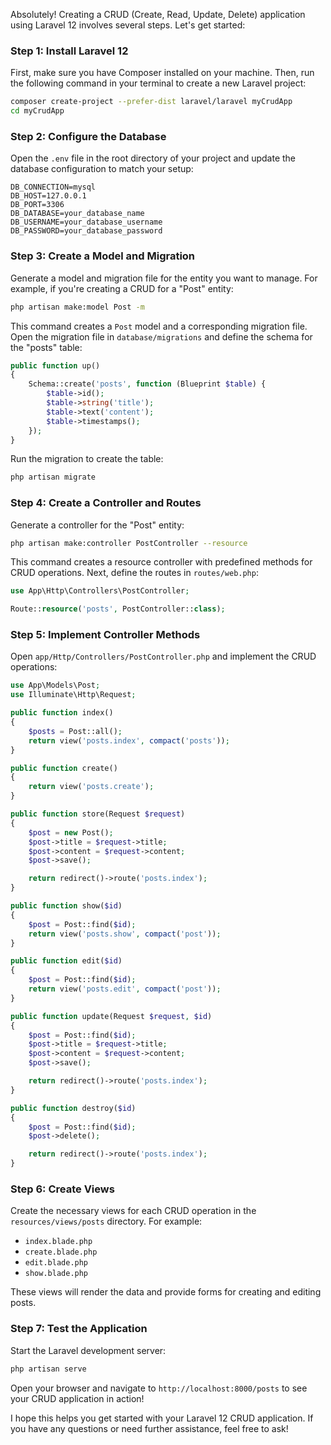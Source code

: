 Absolutely! Creating a CRUD (Create, Read, Update, Delete) application using Laravel 12 involves several steps. Let's get started:

### Step 1: Install Laravel 12
First, make sure you have Composer installed on your machine. Then, run the following command in your terminal to create a new Laravel project:
```bash
composer create-project --prefer-dist laravel/laravel myCrudApp
cd myCrudApp
```

### Step 2: Configure the Database
Open the `.env` file in the root directory of your project and update the database configuration to match your setup:
```env
DB_CONNECTION=mysql
DB_HOST=127.0.0.1
DB_PORT=3306
DB_DATABASE=your_database_name
DB_USERNAME=your_database_username
DB_PASSWORD=your_database_password
```

### Step 3: Create a Model and Migration
Generate a model and migration file for the entity you want to manage. For example, if you're creating a CRUD for a "Post" entity:
```bash
php artisan make:model Post -m
```

This command creates a `Post` model and a corresponding migration file. Open the migration file in `database/migrations` and define the schema for the "posts" table:
```php
public function up()
{
    Schema::create('posts', function (Blueprint $table) {
        $table->id();
        $table->string('title');
        $table->text('content');
        $table->timestamps();
    });
}
```

Run the migration to create the table:
```bash
php artisan migrate
```

### Step 4: Create a Controller and Routes
Generate a controller for the "Post" entity:
```bash
php artisan make:controller PostController --resource
```

This command creates a resource controller with predefined methods for CRUD operations. Next, define the routes in `routes/web.php`:
```php
use App\Http\Controllers\PostController;

Route::resource('posts', PostController::class);
```

### Step 5: Implement Controller Methods
Open `app/Http/Controllers/PostController.php` and implement the CRUD operations:
```php
use App\Models\Post;
use Illuminate\Http\Request;

public function index()
{
    $posts = Post::all();
    return view('posts.index', compact('posts'));
}

public function create()
{
    return view('posts.create');
}

public function store(Request $request)
{
    $post = new Post();
    $post->title = $request->title;
    $post->content = $request->content;
    $post->save();

    return redirect()->route('posts.index');
}

public function show($id)
{
    $post = Post::find($id);
    return view('posts.show', compact('post'));
}

public function edit($id)
{
    $post = Post::find($id);
    return view('posts.edit', compact('post'));
}

public function update(Request $request, $id)
{
    $post = Post::find($id);
    $post->title = $request->title;
    $post->content = $request->content;
    $post->save();

    return redirect()->route('posts.index');
}

public function destroy($id)
{
    $post = Post::find($id);
    $post->delete();

    return redirect()->route('posts.index');
}
```

### Step 6: Create Views
Create the necessary views for each CRUD operation in the `resources/views/posts` directory. For example:
- `index.blade.php`
- `create.blade.php`
- `edit.blade.php`
- `show.blade.php`

These views will render the data and provide forms for creating and editing posts.

### Step 7: Test the Application
Start the Laravel development server:
```bash
php artisan serve
```

Open your browser and navigate to `http://localhost:8000/posts` to see your CRUD application in action!

I hope this helps you get started with your Laravel 12 CRUD application. If you have any questions or need further assistance, feel free to ask!
